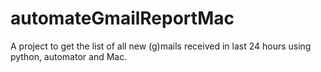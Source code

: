 # automateGmailReportMac
A project to get the list of all new (g)mails received in last 24 hours using python, automator and Mac.
